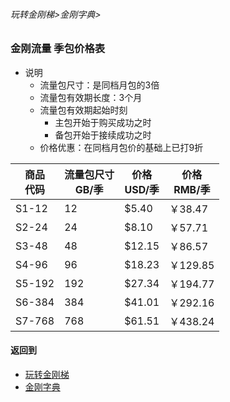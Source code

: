 ###### 玩转金刚梯>金刚字典>
### 金刚流量 季包价格表

- 说明
  - 流量包尺寸：是同档月包的3倍
  - 流量包有效期长度：3个月
  - 流量包有效期起始时刻
    - 主包开始于购买成功之时
    - 备包开始于接续成功之时
  - 价格优惠：在同档月包价的基础上已打9折

|商品<Br>代码|流量包尺寸<Br>GB/季|价格<Br>USD/季|价格<Br>RMB/季|
| ------| ------|-------|----------| 
|S1-12  |     12|  $5.40|   ￥38.47|
|S2-24  |     24|  $8.10|   ￥57.71| 
|S3-48  |     48| $12.15|   ￥86.57| 
|S4-96  |     96| $18.23|  ￥129.85| 
|S5-192 |    192| $27.34|  ￥194.77|
|S6-384 |    384| $41.01|  ￥292.16| 
|S7-768 |    768| $61.51|  ￥438.24| 


#### 返回到
- [玩转金刚梯](https://github.com/a2zitpro/web/blob/master/LadderFree/A.md)
- [金刚字典](https://github.com/a2zitpro/web/blob/master/LadderFree/kkDictionary/KKDictionary.md)
